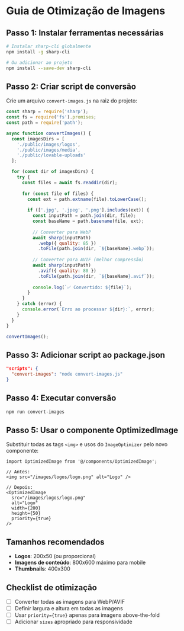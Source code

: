 # Guia de Otimização de Imagens

## Passo 1: Instalar ferramentas necessárias

```bash
# Instalar sharp-cli globalmente
npm install -g sharp-cli

# Ou adicionar ao projeto
npm install --save-dev sharp-cli
```

## Passo 2: Criar script de conversão

Crie um arquivo `convert-images.js` na raiz do projeto:

```javascript
const sharp = require('sharp');
const fs = require('fs').promises;
const path = require('path');

async function convertImages() {
  const imagesDirs = [
    './public/images/logos',
    './public/images/media',
    './public/lovable-uploads'
  ];

  for (const dir of imagesDirs) {
    try {
      const files = await fs.readdir(dir);
      
      for (const file of files) {
        const ext = path.extname(file).toLowerCase();
        
        if (['.jpg', '.jpeg', '.png'].includes(ext)) {
          const inputPath = path.join(dir, file);
          const baseName = path.basename(file, ext);
          
          // Converter para WebP
          await sharp(inputPath)
            .webp({ quality: 85 })
            .toFile(path.join(dir, `${baseName}.webp`));
          
          // Converter para AVIF (melhor compressão)
          await sharp(inputPath)
            .avif({ quality: 80 })
            .toFile(path.join(dir, `${baseName}.avif`));
          
          console.log(`✅ Convertido: ${file}`);
        }
      }
    } catch (error) {
      console.error(`Erro ao processar ${dir}:`, error);
    }
  }
}

convertImages();
```

## Passo 3: Adicionar script ao package.json

```json
"scripts": {
  "convert-images": "node convert-images.js"
}
```

## Passo 4: Executar conversão

```bash
npm run convert-images
```

## Passo 5: Usar o componente OptimizedImage

Substituir todas as tags `<img>` e usos do `ImageOptimizer` pelo novo componente:

```tsx
import OptimizedImage from '@/components/OptimizedImage';

// Antes:
<img src="/images/logos/logo.png" alt="Logo" />

// Depois:
<OptimizedImage 
  src="/images/logos/logo.png" 
  alt="Logo"
  width={200}
  height={50}
  priority={true}
/>
```

## Tamanhos recomendados

- **Logos**: 200x50 (ou proporcional)
- **Imagens de conteúdo**: 800x600 máximo para mobile
- **Thumbnails**: 400x300

## Checklist de otimização

- [ ] Converter todas as imagens para WebP/AVIF
- [ ] Definir largura e altura em todas as imagens
- [ ] Usar `priority={true}` apenas para imagens above-the-fold
- [ ] Adicionar `sizes` apropriado para responsividade
